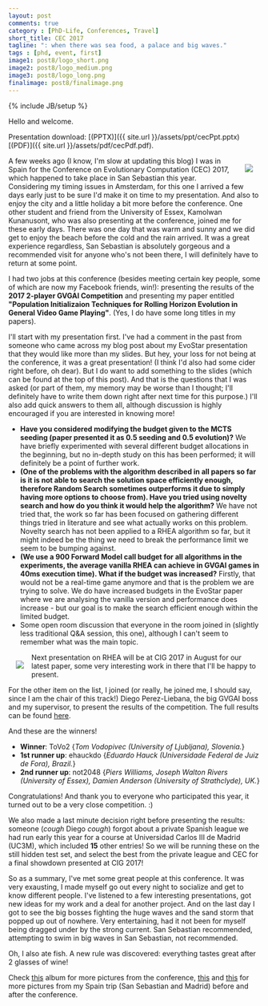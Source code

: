 ```yaml
---
layout: post
comments: true
category : [PhD-Life, Conferences, Travel]
short_title: CEC 2017
tagline: ": when there was sea food, a palace and big waves."
tags : [phd, event, first]
image1: post8/logo_short.png
image2: post8/logo_medium.png
image3: post8/logo_long.png
finalimage: post8/finalimage.png
---
```

{% include JB/setup %}

Hello and welcome. 

Presentation download: [(PPTX)]({{ site.url }}/assets/ppt/cecPpt.pptx) [(PDF)]({{ site.url }}/assets/pdf/cecPdf.pdf).

<img style="margin:15px;float:right" src="{{ site.url }}/assets/images/post8/mepresentrh.png" />

A few weeks ago (I know, I'm slow at updating this blog) I was in Spain for the Conference on Evolutionary Computation (CEC) 2017, which happened to take place in San Sebastian this year. Considering my timing issues in Amsterdam, for this one I arrived a few days early just to be sure I'd make it on time to my presentation. And also to enjoy the city and a little holiday a bit more before the conference. One other student and friend from the University of Essex, Kamolwan Kunanusont, who was also presenting at the conference, joined me for these early days. There was one day that was warm and sunny and we did get to enjoy the beach before the cold and the rain arrived. It was a great experience regardless, San Sebastian is absolutely gorgeous and a recommended visit for anyone who's not been there, I will definitely have to return at some point.

I had two jobs at this conference (besides meeting certain key people, some of which are now my Facebook friends, win!): presenting the results of the **2017 2-player GVGAI Competition** and presenting my paper entitled **"Population Initializaion Techniques for Rolling Horizon Evolution in General Video Game Playing"**. (Yes, I do have some long titles in my papers).

I'll start with my presentation first. I've had a comment in the past from someone who came across my blog post about my EvoStar presentation that they would like more than my slides. But hey, your loss for not being at the conference, it was a great presentation! (I think I'd also had some cider right before, oh dear). But I do want to add something to the slides (which can be found at the top of this post). And that is the questions that I was asked (or part of them, my memory may be worse than I thought; I'll definitely have to write them down right after next time for this purpose.) I'll also add quick answers to them all, although discussion is highly encouraged if you are interested in knowing more!

- **Have you considered modifying the budget given to the MCTS seeding (paper presented it as 0.5 seeding and 0.5 evolution)?** We have briefly experimented with several different budget allocations in the beginning, but no in-depth study on this has been performed; it will definitely be a point of further work.
- **(One of the problems with the algorithm described in all papers so far is it is not able to search the solution space efficiently enough, therefore Random Search sometimes outperforms it due to simply having more options to choose from). Have you tried using novelty search and how do you think it would help the algorithm?** We have not tried that, the work so far has been focused on gathering different things tried in literature and see what actually works on this problem. Novelty search has not been applied to a RHEA algorithm so far, but it might indeed be the thing we need to break the performance limit we seem to be bumping against.
- **(We use a 900 Forward Model call budget for all algorithms in the experiments, the average vanilla RHEA can achieve in GVGAI games in 40ms execution time). What if the budget was increased?** Firstly, that would not be a real-time game anymore and that is the problem we are trying to solve. We do have increased budgets in the EvoStar paper where we are analysing the vanilla version and performance does increase - but our goal is to make the search efficient enough within the limited budget.
- Some open room discussion that everyone in the room joined in (slightly less traditional Q&A session, this one), although I can't seem to remember what was the main topic.

<img style="margin:15px;float:left" src="{{ site.url }}/assets/images/post8/mepresentgvgai.png" />

Next presentation on RHEA will be at CIG 2017 in August for our latest paper, some very interesting work in there that I'll be happy to present.

For the other item on the list, I joined (or really, he joined me, I should say, since I am the chair of this track!) Diego Perez-Liebana, the big GVGAI boss and my supervisor, to present the results of the competition. The full results can be found [here](http://gvgai.net/gvg_rankings_conf_2p.php?rg=2006).

And these are the winners!

- **Winner**: ToVo2 {_Tom Vodopivec (University of Ljubljana), Slovenia._}
- **1st runner up**: ehauckdo  {_Eduardo Hauck (Universidade Federal de Juiz de Fora), Brazil._}
- **2nd runner up**: not2048 {_Piers Williams, Joseph Walton Rivers (University of Essex), Damien Anderson (University of Strathclyde), UK._}

Congratulations! And thank you to everyone who participated this year, it turned out to be a very close competition. :)

We also made a last minute decision right before presenting the results: someone (*cough* Diego *cough*) forgot about a private Spanish league we had run early this year for a course at Universidad Carlos III de Madrid (UC3M), which included **15** other entries! So we will be running these on the still hidden test set, and select the best from the private league and CEC for a final showdown presented at CIG 2017!

So as a summary, I've met some great people at this conference. It was very exausting, I made myself go out every night to socialize and get to know different people. I've listened to a few interesting presentations, got new ideas for my work and a deal for another project. And on the last day I got to see the big bosses fighting the huge waves and the sand storm that popped up out of nowhere. Very entertaining, had it not been for myself being dragged under by the strong current. San Sebastian recommended, attempting to swim in big waves in San Sebastian, not recommended.

Oh, I also ate fish. A new rule was discovered: everything tastes great after 2 glasses of wine!

Check [this](https://www.facebook.com/media/set/?set=a.1582491585118341.1073741834.100000725447762&type=1&l=bc504c657b) album for more pictures from the conference, [this](https://www.facebook.com/media/set/?set=a.1582496711784495.1073741835.100000725447762&type=1&l=ab7c83ba9a) and [this](https://www.facebook.com/media/set/?set=a.1582521538448679.1073741836.100000725447762&type=1&l=cea84079ca) for more pictures from my Spain trip (San Sebastian and Madrid) before and after the conference.


